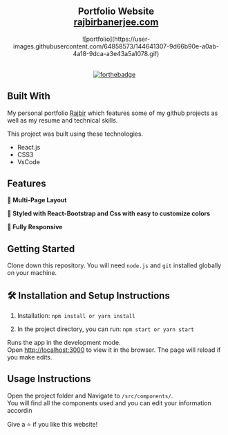 <h2 align="center">
  Portfolio Website<br/>
  <a href="https://rajbirbanerjee.herokuapp.com/" target="_blank">rajbirbanerjee.com</a>
</h2>
<div align="center">
  ![portfolio](https://user-images.githubusercontent.com/64858573/144641307-9d66b90e-a0ab-4a18-9dca-a3e43a5a1078.gif)
</div>

<br/>

<center>
  
[![forthebadge](https://forthebadge.com/images/badges/made-with-javascript.svg)](https://forthebadge.com) &nbsp;

</center>

## Built With

My personal portfolio <a href="https://rajbirbanerjee.herokuapp.com/" target="_blank">Rajbir</a> which features some of my github projects as well as my resume and technical skills.<br/>

This project was built using these technologies.

- React.js
- CSS3
- VsCode

## Features

**📖 Multi-Page Layout**

**🎨 Styled with React-Bootstrap and Css with easy to customize colors**

**📱 Fully Responsive**

## Getting Started

Clone down this repository. You will need `node.js` and `git` installed globally on your machine.

## 🛠 Installation and Setup Instructions

1. Installation: `npm install or yarn install`

2. In the project directory, you can run: `npm start or yarn start`

Runs the app in the development mode.\
Open [http://localhost:3000](http://localhost:3000) to view it in the browser.
The page will reload if you make edits.

## Usage Instructions

Open the project folder and Navigate to `/src/components/`. <br/>
You will find all the components used and you can edit your information accordin

Give a ⭐ if you like this website!
